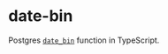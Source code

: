 # date-bin

Postgres [`date_bin`](https://www.postgresql.org/docs/devel/functions-datetime.html#FUNCTIONS-DATETIME-BIN) function in TypeScript.

